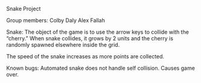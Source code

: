 
Snake Project

Group members:
Colby Daly
Alex Fallah

Snake: 
The object of the game is to use the arrow keys to collide with the “cherry.” When snake collides, it grows by 2 units and the cherry is randomly spawned elsewhere inside the grid. 

The speed of the snake increases as more points are collected.


Known bugs: Automated snake does not handle self collision. Causes game over. 
